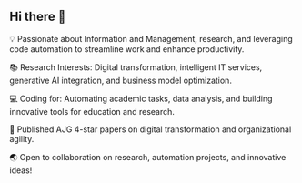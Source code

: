 ## Hi there 👋
💡 Passionate about Information and Management, research, and leveraging code automation to streamline work and enhance productivity.

📚 Research Interests: Digital transformation, intelligent IT services, generative AI integration, and business model optimization.

💻 Coding for: Automating academic tasks, data analysis, and building innovative tools for education and research.

🌟 Published AJG 4-star papers on digital transformation and organizational agility.

🌏 Open to collaboration on research, automation projects, and innovative ideas!

